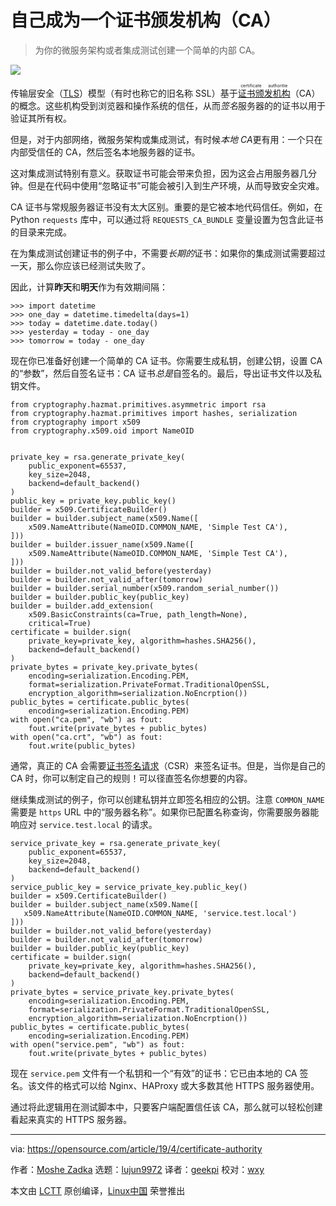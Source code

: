 [#]: collector: (lujun9972)
[#]: translator: (geekpi)
[#]: reviewer: (wxy)
[#]: publisher: ( )
[#]: url: ( )
[#]: subject: (Be your own certificate authority)
[#]: via: (https://opensource.com/article/19/4/certificate-authority)
[#]: author: (Moshe Zadka https://opensource.com/users/moshez/users/elenajon123)


自己成为一个证书颁发机构（CA）
======

> 为你的微服务架构或者集成测试创建一个简单的内部 CA。

![](https://img.linux.net.cn/data/attachment/album/201905/31/091023sg9s0ss11rsoseqg.jpg)

传输层安全（[TLS][2]）模型（有时也称它的旧名称 SSL）基于<ruby>[证书颁发机构][3]<rt>certificate authoritie</rt></ruby>（CA）的概念。这些机构受到浏览器和操作系统的信任，从而*签名*服务器的的证书以用于验证其所有权。

但是，对于内部网络，微服务架构或集成测试，有时候*本地 CA*更有用：一个只在内部受信任的 CA，然后签名本地服务器的证书。

这对集成测试特别有意义。获取证书可能会带来负担，因为这会占用服务器几分钟。但是在代码中使用“忽略证书”可能会被引入到生产环境，从而导致安全灾难。

CA 证书与常规服务器证书没有太大区别。重要的是它被本地代码信任。例如，在 Python `requests` 库中，可以通过将 `REQUESTS_CA_BUNDLE` 变量设置为包含此证书的目录来完成。

在为集成测试创建证书的例子中，不需要*长期的*证书：如果你的集成测试需要超过一天，那么你应该已经测试失败了。

因此，计算**昨天**和**明天**作为有效期间隔：

```
>>> import datetime
>>> one_day = datetime.timedelta(days=1)
>>> today = datetime.date.today()
>>> yesterday = today - one_day
>>> tomorrow = today - one_day
```

现在你已准备好创建一个简单的 CA 证书。你需要生成私钥，创建公钥，设置 CA 的“参数”，然后自签名证书：CA 证书*总是*自签名的。最后，导出证书文件以及私钥文件。

```
from cryptography.hazmat.primitives.asymmetric import rsa
from cryptography.hazmat.primitives import hashes, serialization
from cryptography import x509
from cryptography.x509.oid import NameOID


private_key = rsa.generate_private_key(
    public_exponent=65537,
    key_size=2048,
    backend=default_backend()
)
public_key = private_key.public_key()
builder = x509.CertificateBuilder()
builder = builder.subject_name(x509.Name([
    x509.NameAttribute(NameOID.COMMON_NAME, 'Simple Test CA'),
]))
builder = builder.issuer_name(x509.Name([
    x509.NameAttribute(NameOID.COMMON_NAME, 'Simple Test CA'),
]))
builder = builder.not_valid_before(yesterday)
builder = builder.not_valid_after(tomorrow)
builder = builder.serial_number(x509.random_serial_number())
builder = builder.public_key(public_key)
builder = builder.add_extension(
    x509.BasicConstraints(ca=True, path_length=None),
    critical=True)
certificate = builder.sign(
    private_key=private_key, algorithm=hashes.SHA256(),
    backend=default_backend()
)
private_bytes = private_key.private_bytes(
    encoding=serialization.Encoding.PEM,
    format=serialization.PrivateFormat.TraditionalOpenSSL,
    encryption_algorithm=serialization.NoEncrption())
public_bytes = certificate.public_bytes(
    encoding=serialization.Encoding.PEM)
with open("ca.pem", "wb") as fout:
    fout.write(private_bytes + public_bytes)
with open("ca.crt", "wb") as fout:
    fout.write(public_bytes)
```

通常，真正的 CA 会需要[证书签名请求][4]（CSR）来签名证书。但是，当你是自己的 CA 时，你可以制定自己的规则！可以径直签名你想要的内容。

继续集成测试的例子，你可以创建私钥并立即签名相应的公钥。注意 `COMMON_NAME` 需要是 `https` URL 中的“服务器名称”。如果你已配置名称查询，你需要服务器能响应对 `service.test.local` 的请求。

```
service_private_key = rsa.generate_private_key(
    public_exponent=65537,
    key_size=2048,
    backend=default_backend()
)
service_public_key = service_private_key.public_key()
builder = x509.CertificateBuilder()
builder = builder.subject_name(x509.Name([
   x509.NameAttribute(NameOID.COMMON_NAME, 'service.test.local')
]))
builder = builder.not_valid_before(yesterday)
builder = builder.not_valid_after(tomorrow)
builder = builder.public_key(public_key)
certificate = builder.sign(
    private_key=private_key, algorithm=hashes.SHA256(),
    backend=default_backend()
)
private_bytes = service_private_key.private_bytes(
    encoding=serialization.Encoding.PEM,
    format=serialization.PrivateFormat.TraditionalOpenSSL,
    encryption_algorithm=serialization.NoEncrption())
public_bytes = certificate.public_bytes(
    encoding=serialization.Encoding.PEM)
with open("service.pem", "wb") as fout:
    fout.write(private_bytes + public_bytes)
```

现在 `service.pem` 文件有一个私钥和一个“有效”的证书：它已由本地的 CA 签名。该文件的格式可以给 Nginx、HAProxy 或大多数其他 HTTPS 服务器使用。

通过将此逻辑用在测试脚本中，只要客户端配置信任该 CA，那么就可以轻松创建看起来真实的 HTTPS 服务器。

--------------------------------------------------------------------------------

via: https://opensource.com/article/19/4/certificate-authority

作者：[Moshe Zadka][a]
选题：[lujun9972][b]
译者：[geekpi](https://github.com/geekpi)
校对：[wxy](https://github.com/wxy)

本文由 [LCTT](https://github.com/LCTT/TranslateProject) 原创编译，[Linux中国](https://linux.cn/) 荣誉推出

[a]: https://opensource.com/users/moshez/users/elenajon123
[b]: https://github.com/lujun9972
[1]: https://opensource.com/sites/default/files/styles/image-full-size/public/lead-images/rh_commun_4604_02_mech_connections_rhcz0.5x.png?itok=YPPU4dMj
[2]: https://en.wikipedia.org/wiki/Transport_Layer_Security
[3]: https://en.wikipedia.org/wiki/Certificate_authority
[4]: https://en.wikipedia.org/wiki/Certificate_signing_request
